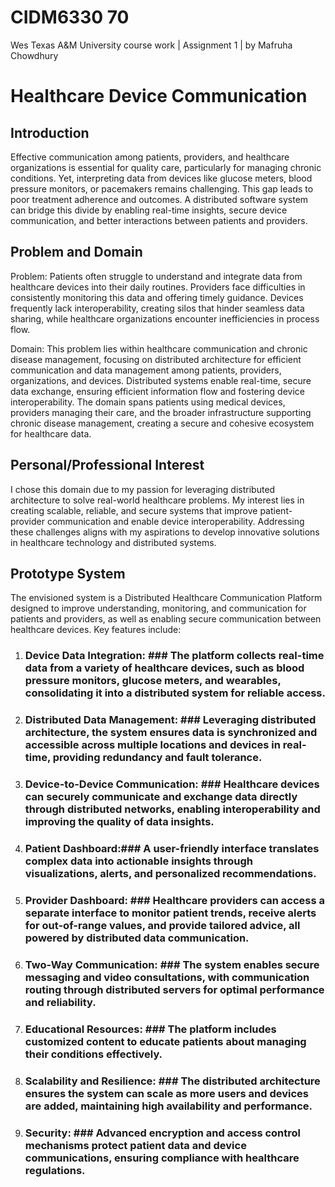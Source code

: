 # CIDM6330 70 #
Wes Texas A&amp;M University course work | Assignment 1 | by Mafruha Chowdhury

 # Healthcare Device Communication #

## Introduction ##

Effective communication among patients, providers, and healthcare organizations is essential for quality care, particularly for managing chronic conditions. 
Yet, interpreting data from devices like glucose meters, blood pressure monitors, or pacemakers remains challenging. This gap leads to poor treatment adherence and outcomes.
A distributed software system can bridge this divide by enabling real-time insights, secure device communication, and better interactions between patients and providers.

## Problem and Domain #


Problem: Patients often struggle to understand and integrate data from healthcare devices into their daily routines.
Providers face difficulties in consistently monitoring this data and offering timely guidance. 
Devices frequently lack interoperability, creating silos that hinder seamless data sharing, while healthcare organizations encounter inefficiencies in process flow.

Domain: This problem lies within healthcare communication and chronic disease management, focusing on distributed architecture for efficient communication and data management
among patients, providers, organizations, and devices. Distributed systems enable real-time, secure data exchange, ensuring efficient information flow and fostering device interoperability. The domain spans patients using medical devices, providers managing their care, and the broader infrastructure supporting chronic disease management, creating a secure and cohesive ecosystem for healthcare data.

## Personal/Professional Interest ##

I chose this domain due to my passion for leveraging distributed architecture to solve real-world healthcare problems. My interest lies in creating scalable, reliable, and secure systems that improve patient-provider communication and enable device interoperability. Addressing these challenges aligns with my aspirations to develop innovative solutions in healthcare technology and distributed systems.


## Prototype System ##
The envisioned system is a Distributed Healthcare Communication Platform designed to improve understanding, monitoring, and communication for patients and providers, as well as enabling secure communication between healthcare devices. Key features include:
1. ###	Device Data Integration: ###  The platform collects real-time data from a variety of healthcare devices, such as blood pressure monitors, glucose meters, and wearables, consolidating it into a distributed system for reliable access.
2.	### Distributed Data Management: ### Leveraging distributed architecture, the system ensures data is synchronized and accessible across multiple locations and devices in real-time, providing redundancy and fault tolerance.
3. ###	Device-to-Device Communication: ### Healthcare devices can securely communicate and exchange data directly through distributed networks, enabling interoperability and improving the quality of data insights.
4. ###	Patient Dashboard:### A user-friendly interface translates complex data into actionable insights through visualizations, alerts, and personalized recommendations.
5. ###	Provider Dashboard: ### Healthcare providers can access a separate interface to monitor patient trends, receive alerts for out-of-range values, and provide tailored advice, all powered by distributed data communication.
6.	### Two-Way Communication: ### The system enables secure messaging and video consultations, with communication routing through distributed servers for optimal performance and reliability.
7.	### Educational Resources: ### The platform includes customized content to educate patients about managing their conditions effectively.
8.	### Scalability and Resilience: ### The distributed architecture ensures the system can scale as more users and devices are added, maintaining high availability and performance.
9.	### Security: ### Advanced encryption and access control mechanisms protect patient data and device communications, ensuring compliance with healthcare regulations.

